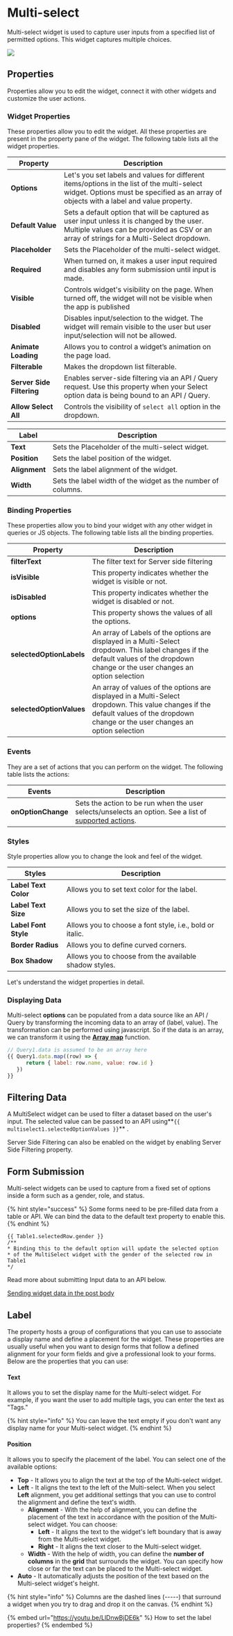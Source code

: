 # Multi-select

Multi-select widget is used to capture user inputs from a specified list of permitted options. This widget captures multiple choices.

![](../../.gitbook/assets/multiselect.png)

## Properties

Properties allow you to edit the widget, connect it with other widgets and customize the user actions.

### Widget Properties

These properties allow you to edit the widget. All these properties are present in the property pane of the widget. The following table lists all the widget properties.

|  Property                 | Description                                                                                                                                                                            |
| ------------------------- | -------------------------------------------------------------------------------------------------------------------------------------------------------------------------------------- |
| **Options**               | Let's you set labels and values for different items/options in the list of the multi-select widget. Options must be specified as an array of objects with a label and value property.  |
| **Default Value**         | Sets a default option that will be captured as user input unless it is changed by the user. Multiple values can be provided as CSV or an array of strings for a Multi-Select dropdown. |
| **Placeholder**           | Sets the Placeholder of the multi-select widget.                                                                                                                                       |
| **Required**              | When turned on, it makes a user input required and disables any form submission until input is made.                                                                                   |
| **Visible**               | Controls widget's visibility on the page. When turned off, the widget will not be visible when the app is published                                                                    |
| **Disabled**              | Disables input/selection to the widget. The widget will remain visible to the user but user input/selection will not be allowed.                                                       |
| **Animate Loading**       | Allows you to control a widget’s animation on the page load.                                                                                                                           |
| **Filterable**            | Makes the dropdown list filterable.                                                                                                                                                    |
| **Server Side Filtering** | Enables server-side filtering via an API / Query request. Use this property when your Select option data is being bound to an API / Query.                                             |
| **Allow Select All**      | Controls the visibility of `select all` option in the dropdown.                                                                                                                        |

| Label         | Description                                                  |
| ------------- | ------------------------------------------------------------ |
| **Text**      | Sets the Placeholder of the multi-select widget.             |
| **Position**  | Sets the label position of the widget.                       |
| **Alignment** | Sets the label alignment of the widget.                      |
| **Width**     | Sets the label width of the widget as the number of columns. |

### Binding Properties

These properties allow you to bind your widget with any other widget in queries or JS objects. The following table lists all the binding properties.

|  Property                | Description                                                                                                                                                                         |   |
| ------------------------ | ----------------------------------------------------------------------------------------------------------------------------------------------------------------------------------- | - |
| **filterText**           | The filter text for Server side filtering                                                                                                                                           |   |
| **isVisible**            | This property indicates whether the widget is visible or not.                                                                                                                       |   |
| **isDisabled**           | This property indicates whether the widget is disabled or not.                                                                                                                      |   |
| **options**              | This property shows the values of all the options.                                                                                                                                  |   |
| **selectedOptionLabels** | An array of Labels of the options are displayed in a Multi-Select dropdown. This label changes if the default values of the dropdown change or the user changes an option selection |   |
| **selectedOptionValues** | An array of values of the options are displayed in a Multi-Select dropdown. This value changes if the default values of the dropdown change or the user changes an option selection |   |

### Events

They are a set of actions that you can perform on the widget. The following table lists the actions:

| Events             | Description                                                                                                                                                                       |   |
| ------------------ | --------------------------------------------------------------------------------------------------------------------------------------------------------------------------------- | - |
| **onOptionChange** | Sets the action to be run when the user selects/unselects an option. See a list of [supported actions](https://docs.appsmith.com/core-concepts/writing-code/appsmith-framework).  |   |

### Styles

Style properties allow you to change the look and feel of the widget.

| Styles               | Description                                               |   |
| -------------------- | --------------------------------------------------------- | - |
| **Label Text Color** | Allows you to set text color for the label.               |   |
| **Label Text Size**  | Allows you to set the size of the label.                  |   |
| **Label Font Style** | Allows you to choose a font style, i.e., bold or italic.  |   |
| **Border Radius**    | Allows you to define curved corners.                      |   |
| **Box Shadow**       | Allows you to choose from the available shadow styles.    |   |

Let's understand the widget properties in detail.

### Displaying Data

Multi-select **options** can be populated from a data source like an API / Query by transforming the incoming data to an array of (label, value). The transformation can be performed using javascript. So if the data is an array, we can transform it using the [**Array map**](https://developer.mozilla.org/en-US/docs/Web/JavaScript/Reference/Global\_Objects/TypedArray/map) function.&#x20;

```javascript
// Query1.data is assumed to be an array here
{{ Query1.data.map((row) => { 
      return { label: row.name, value: row.id } 
   }) 
}}
```

## Filtering Data

A MultiSelect widget can be used to filter a dataset based on the user's input. The selected value can be passed to an API using\*\*`{{ multiselect1.selectedOptionValues }}`\*\* .

Server Side Filtering can also be enabled on the widget by enabling Server Side Filtering property.

## **Form Submission**

Multi-select widgets can be used to capture from a fixed set of options inside a form such as a gender, role, and status.

{% hint style="success" %}
Some forms need to be pre-filled data from a table or API. We can bind the data to the default text property to enable this.
{% endhint %}

```
{{ Table1.selectedRow.gender }}
/**
* Binding this to the default option will update the selected option 
* of the MultiSelect widget with the gender of the selected row in Table1
*/
```

Read more about submitting Input data to an API below.

[Sending widget data in the post body](multiselect.md)

## Label

The property hosts a group of configurations that you can use to associate a display name and define a placement for the widget. These properties are usually useful when you want to design forms that follow a defined alignment for your form fields and give a professional look to your forms. Below are the properties that you can use:

#### **Text**

It allows you to set the display name for the Multi-select widget. For example, if you want the user to add multiple tags, you can enter the text as "Tags."

{% hint style="info" %}
You can leave the text empty if you don't want any display name for your Multi-select widget.
{% endhint %}

#### **Position**

It allows you to specify the placement of the label. You can select one of the available options:

* **Top** - It allows you to align the text at the top of the Multi-select widget.
* **Left** - It aligns the text to the left of the Multi-select. When you select **Left** alignment, you get additional settings that you can use to control the alignment and define the text's width.
  * **Alignment** - With the help of alignment, you can define the placement of the text in accordance with the position of the Multi-select widget. You can choose:
    * **Left** - It aligns the text to the widget's left boundary that is away from the Multi-select widget.
    * **Right** - It aligns the text closer to the Multi-select widget.
  * **Width** - With the help of width, you can define the **number of columns** in the **grid** that surrounds the widget. You can specify how close or far the text can be placed to the Multi-select widget.
* **Auto** - It automatically adjusts the position of the text based on the Multi-select widget's height.

{% hint style="info" %}
Columns are the dashed lines (-----) that surround a widget when you try to drag and drop it on the canvas.
{% endhint %}

{% embed url="https://youtu.be/LlDnwBjDE6k" %}
How to set the label properties?
{% endembed %}

